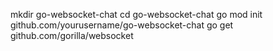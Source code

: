 mkdir go-websocket-chat
cd go-websocket-chat
go mod init github.com/yourusername/go-websocket-chat
go get github.com/gorilla/websocket
